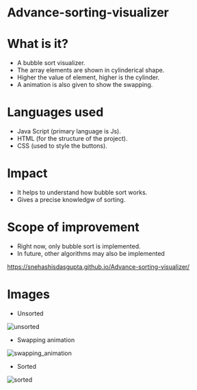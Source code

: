 # Advance-sorting-visualizer

# What is it?
* A bubble sort visualizer.
* The array elements are shown in cylinderical shape.
* Higher the value of element, higher is the  cylinder.
* A animation is also given to show the swapping.

# Languages used
* Java Script (primary language is Js).
* HTML (for the structure of the project).
* CSS (used to style the buttons).

# Impact
* It helps to understand how bubble sort works.
* Gives a precise knowledgw of sorting.

# Scope of improvement
* Right now, only bubble sort is implemented.
* In future, other algorithms may also be implemented


https://snehashisdasgupta.github.io/Advance-sorting-visualizer/

# Images
* Unsorted

![unsorted](https://github.com/SnehashisDasgupta/Advance-sorting-visualizer/assets/78195442/d181b971-9648-4af6-96fa-eb7082deb50b)
* Swapping animation

![swapping_animation](https://github.com/SnehashisDasgupta/Advance-sorting-visualizer/assets/78195442/82beff57-4403-4705-aff4-a0ed9f49f175)
* Sorted

![sorted](https://github.com/SnehashisDasgupta/Advance-sorting-visualizer/assets/78195442/8fd9dff5-b0eb-4519-b0c5-9b8754e0de48)
